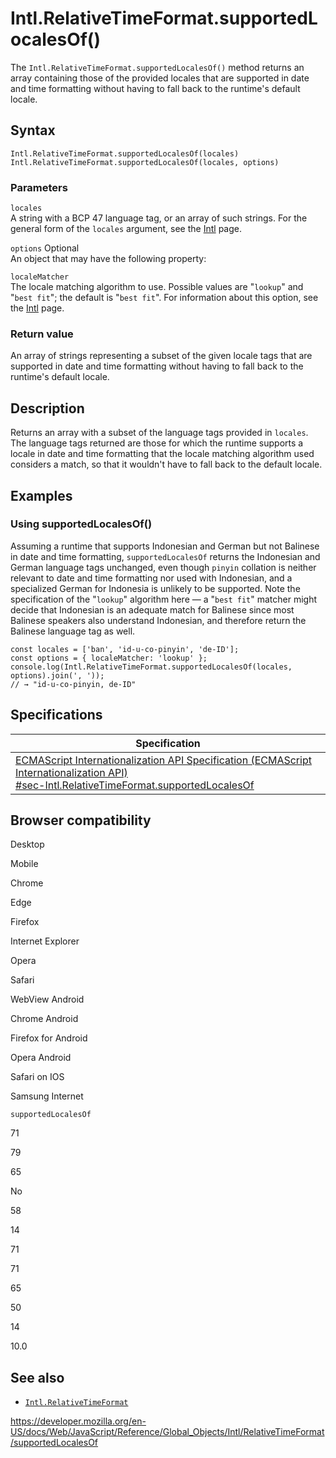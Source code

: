 Intl.RelativeTimeFormat.supportedLocalesOf()
============================================

The `Intl.RelativeTimeFormat.supportedLocalesOf()` method returns an array containing those of the provided locales that are supported in date and time formatting without having to fall back to the runtime's default locale.

Syntax
------

    Intl.RelativeTimeFormat.supportedLocalesOf(locales)
    Intl.RelativeTimeFormat.supportedLocalesOf(locales, options)

### Parameters

`locales`  
A string with a BCP 47 language tag, or an array of such strings. For the general form of the `locales` argument, see the [Intl](../../intl#locale_identification_and_negotiation) page.

 `options` <span class="badge inline optional">Optional</span>   
An object that may have the following property:

`localeMatcher`  
The locale matching algorithm to use. Possible values are "`lookup`" and "`best fit`"; the default is "`best fit`". For information about this option, see the [Intl](../../intl#locale_negotiation) page.

### Return value

An array of strings representing a subset of the given locale tags that are supported in date and time formatting without having to fall back to the runtime's default locale.

Description
-----------

Returns an array with a subset of the language tags provided in `locales`. The language tags returned are those for which the runtime supports a locale in date and time formatting that the locale matching algorithm used considers a match, so that it wouldn't have to fall back to the default locale.

Examples
--------

### Using supportedLocalesOf()

Assuming a runtime that supports Indonesian and German but not Balinese in date and time formatting, `supportedLocalesOf` returns the Indonesian and German language tags unchanged, even though `pinyin` collation is neither relevant to date and time formatting nor used with Indonesian, and a specialized German for Indonesia is unlikely to be supported. Note the specification of the "`lookup`" algorithm here — a "`best fit`" matcher might decide that Indonesian is an adequate match for Balinese since most Balinese speakers also understand Indonesian, and therefore return the Balinese language tag as well.

    const locales = ['ban', 'id-u-co-pinyin', 'de-ID'];
    const options = { localeMatcher: 'lookup' };
    console.log(Intl.RelativeTimeFormat.supportedLocalesOf(locales, options).join(', '));
    // → "id-u-co-pinyin, de-ID"

Specifications
--------------

<table><thead><tr class="header"><th>Specification</th></tr></thead><tbody><tr class="odd"><td><a href="https://tc39.es/ecma402/#sec-Intl.RelativeTimeFormat.supportedLocalesOf">ECMAScript Internationalization API Specification (ECMAScript Internationalization API)<br />
<span class="small">#sec-Intl.RelativeTimeFormat.supportedLocalesOf</span></a></td></tr></tbody></table>

Browser compatibility
---------------------

Desktop

Mobile

Chrome

Edge

Firefox

Internet Explorer

Opera

Safari

WebView Android

Chrome Android

Firefox for Android

Opera Android

Safari on IOS

Samsung Internet

`supportedLocalesOf`

71

79

65

No

58

14

71

71

65

50

14

10.0

See also
--------

-   [`Intl.RelativeTimeFormat`](../relativetimeformat)

<a href="https://developer.mozilla.org/en-US/docs/Web/JavaScript/Reference/Global_Objects/Intl/RelativeTimeFormat/supportedLocalesOf" class="_attribution-link">https://developer.mozilla.org/en-US/docs/Web/JavaScript/Reference/Global_Objects/Intl/RelativeTimeFormat/supportedLocalesOf</a>

